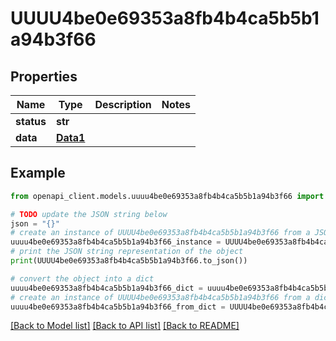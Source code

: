 # UUUU4be0e69353a8fb4b4ca5b5b1a94b3f66


## Properties

Name | Type | Description | Notes
------------ | ------------- | ------------- | -------------
**status** | **str** |  | 
**data** | [**Data1**](Data1.md) |  | 

## Example

```python
from openapi_client.models.uuuu4be0e69353a8fb4b4ca5b5b1a94b3f66 import UUUU4be0e69353a8fb4b4ca5b5b1a94b3f66

# TODO update the JSON string below
json = "{}"
# create an instance of UUUU4be0e69353a8fb4b4ca5b5b1a94b3f66 from a JSON string
uuuu4be0e69353a8fb4b4ca5b5b1a94b3f66_instance = UUUU4be0e69353a8fb4b4ca5b5b1a94b3f66.from_json(json)
# print the JSON string representation of the object
print(UUUU4be0e69353a8fb4b4ca5b5b1a94b3f66.to_json())

# convert the object into a dict
uuuu4be0e69353a8fb4b4ca5b5b1a94b3f66_dict = uuuu4be0e69353a8fb4b4ca5b5b1a94b3f66_instance.to_dict()
# create an instance of UUUU4be0e69353a8fb4b4ca5b5b1a94b3f66 from a dict
uuuu4be0e69353a8fb4b4ca5b5b1a94b3f66_from_dict = UUUU4be0e69353a8fb4b4ca5b5b1a94b3f66.from_dict(uuuu4be0e69353a8fb4b4ca5b5b1a94b3f66_dict)
```
[[Back to Model list]](../README.md#documentation-for-models) [[Back to API list]](../README.md#documentation-for-api-endpoints) [[Back to README]](../README.md)


